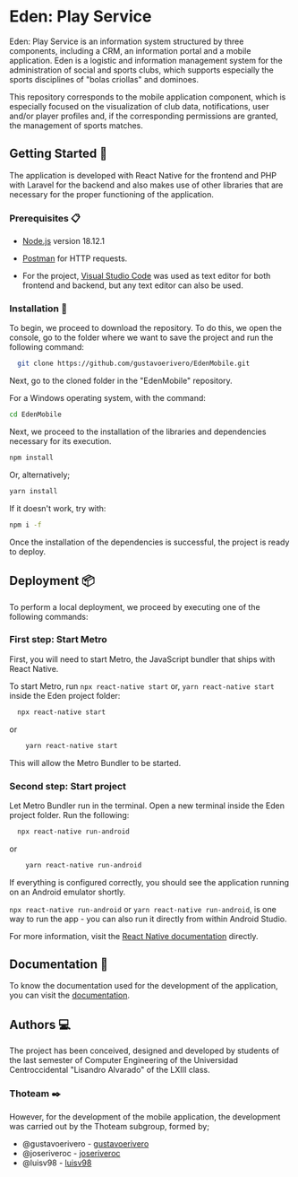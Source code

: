 
# Eden: Play Service

Eden: Play Service is an information system structured by three components, 
including a CRM, an information portal and a mobile application. Eden is a 
logistic and information management system for the administration of social 
and sports clubs, which supports especially the sports disciplines of "bolas 
criollas" and dominoes.


This repository corresponds to the mobile application component, which is 
especially focused on the visualization of club data, notifications, user 
and/or player profiles and, if the corresponding permissions are granted, 
the management of sports matches.
## Getting Started 🚀

The application is developed with React Native for the frontend and 
PHP with Laravel for the backend and also makes use of other libraries 
that are necessary for the proper functioning of the application.

### Prerequisites 📋

* [Node.js](https://nodejs.org/en/) version 18.12.1

* [Postman](https://www.postman.com/) for HTTP requests.

* For the project, [Visual Studio Code](https://code.visualstudio.com/) was used as text editor for both frontend and backend, but any text editor can also be used.

### Installation 🔧

To begin, we proceed to download the repository. To do this, we open the console,
 go to the folder where we want to save the project and run the following command:

```bash
  git clone https://github.com/gustavoerivero/EdenMobile.git
```

Next, go to the cloned folder in the "EdenMobile" repository.

For a Windows operating system, with the command:

```bash
cd EdenMobile
```

Next, we proceed to the installation of the libraries and dependencies necessary for its execution.

```bash
npm install
```

Or, alternatively;

```bash
yarn install
```

If it doesn't work, try with:

```bash
npm i -f
```

Once the installation of the dependencies is successful, the project is ready to deploy.
## Deployment 📦 

To perform a local deployment, we proceed by executing one of the following commands:

### First step: Start Metro
First, you will need to start Metro, the JavaScript bundler that ships with React Native. 

To start Metro, run ```npx react-native start``` or, ```yarn react-native start``` 
inside the Eden project folder:

```bash
  npx react-native start
```

or

```bash
    yarn react-native start
```

This will allow the Metro Bundler to be started.

### Second step: Start project
Let Metro Bundler run in the terminal. Open a new terminal inside the Eden project 
folder. Run the following:

```bash
  npx react-native run-android
```

or

```bash
    yarn react-native run-android
```

If everything is configured correctly, you should see the application running on 
an Android emulator shortly.

```npx react-native run-android``` or ```yarn react-native run-android```, is one way to run the app - you can also run it 
directly from within Android Studio.

For more information, visit the [React Native documentation](https://reactnative.dev/docs/environment-setup) directly.
## Documentation 📕
To know the documentation used for the development of the application, you can visit the [documentation](https://drive.google.com/drive/folders/1mAbI0DoGZUTUPalTCa9e0e3yG1RdAi9N).


## Authors 💻
The project has been conceived, designed and developed by students of 
the last semester of Computer Engineering of the Universidad Centroccidental 
"Lisandro Alvarado" of the LXIII class.

### Thoteam ✒️
However, for the development of the mobile application, the development was 
carried out by the Thoteam subgroup, formed by;

*  @gustavoerivero  - [gustavoerivero](https://github.com/gustavoerivero)
*  @joseriveroc - [joseriveroc](https://github.com/joseriveroc)
*  @luisv98   - [luisv98](https://github.com/luisv98)

